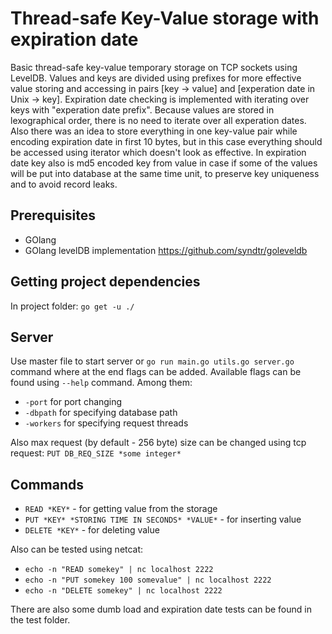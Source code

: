 # Thread-safe Key-Value storage with expiration date
  Basic thread-safe key-value temporary storage on TCP sockets using LevelDB. Values and keys are divided using prefixes for more effective value storing and accessing in pairs [key -> value] and [experation date in Unix -> key]. Expiration date checking is implemented with iterating over keys with "experation date prefix". Because values are stored in lexographical order, there is no need to iterate over all experation dates. 
 Also there was an idea to store everything in one key-value pair while encoding expiration date in first 10 bytes, but in this case everything should be accessed using iterator which doesn't look as effective. In expiration date key also is md5 encoded key from value in case if some of the values will be put into database at the same time unit, to preserve key uniqueness and to avoid record leaks.
## Prerequisites

- GOlang
- GOlang levelDB implementation https://github.com/syndtr/goleveldb 

## Getting project dependencies

In project folder: `go get -u ./`

## Server

Use master file to start server or ```go run main.go utils.go server.go``` command where at the end flags can be added. Available flags can be found using `--help` command. Among them:
- `-port` for port changing
- `-dbpath` for specifying database path
- `-workers` for specifying request threads

Also max request (by default - 256 byte) size can be changed using tcp request: 
```PUT DB_REQ_SIZE *some integer*```

## Commands
- `READ *KEY*` - for getting value from the storage
- `PUT *KEY* *STORING TIME IN SECONDS* *VALUE*` - for inserting value  
- `DELETE *KEY*` - for deleting value

Also can be tested using netcat:
- `echo -n "READ somekey" | nc localhost 2222`
- `echo -n "PUT somekey 100 somevalue" | nc localhost 2222`
- `echo -n "DELETE somekey" | nc localhost 2222`

There are also some dumb load and expiration date tests can be found in the test folder.
